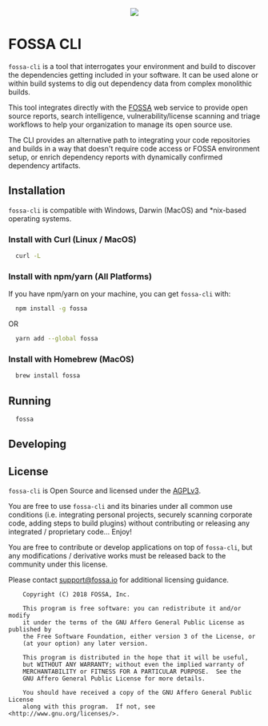 <p align="center">
	<img src="https://fossa.io/images/logo.svg"/>
</p>

# FOSSA CLI

`fossa-cli` is a tool that interrogates your environment and build to discover the dependencies getting included in your software.  It can be used alone or within build systems to dig out dependency data from complex monolithic builds.

This tool integrates directly with the [FOSSA](https://fossa.io) web service to provide open source reports, search intelligence, vulnerability/license scanning and triage workflows to help your organization to manage its open source use.

The CLI provides an alternative path to integrating your code repositories and builds in a way that doesn't require code access or FOSSA environment setup, or enrich dependency reports with dynamically confirmed dependency artifacts.

## Installation

`fossa-cli` is compatible with Windows, Darwin (MacOS) and *nix-based operating systems.

### Install with Curl (Linux / MacOS)

```bash
  curl -L
```

### Install with npm/yarn (All Platforms)

If you have npm/yarn on your machine, you can get `fossa-cli` with:

```bash
  npm install -g fossa
```

OR

```bash
  yarn add --global fossa
```

### Install with Homebrew (MacOS)

```bash
  brew install fossa
```

## Running

```bash
  fossa
```

## Developing



## License

`fossa-cli` is Open Source and licensed under the [AGPLv3](https://tldrlegal.com/license/gnu-affero-general-public-license-v3-(agpl-3.0)).

You are free to use `fossa-cli` and its binaries under all common use conditions (i.e. integrating personal projects, securely scanning corporate code, adding steps to build plugins) without contributing or releasing any integrated / proprietary code... Enjoy!

You are free to contribute or develop applications on top of `fossa-cli`, but any modifications / derivative works must be released back to the community under this license.

Please contact [support@fossa.io](mailto:support@fossa.io) for additional licensing guidance.

```
    Copyright (C) 2018 FOSSA, Inc.

    This program is free software: you can redistribute it and/or modify
    it under the terms of the GNU Affero General Public License as published by
    the Free Software Foundation, either version 3 of the License, or
    (at your option) any later version.

    This program is distributed in the hope that it will be useful,
    but WITHOUT ANY WARRANTY; without even the implied warranty of
    MERCHANTABILITY or FITNESS FOR A PARTICULAR PURPOSE.  See the
    GNU Affero General Public License for more details.

    You should have received a copy of the GNU Affero General Public License
    along with this program.  If not, see <http://www.gnu.org/licenses/>.
```